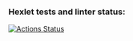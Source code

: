 ### Hexlet tests and linter status:
[![Actions Status](https://github.com/ronokiri2/frontend-project-lvl1/workflows/hexlet-check/badge.svg)](https://github.com/ronokiri2/frontend-project-lvl1/actions)
